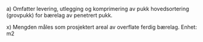 a) Omfatter levering, utlegging og komprimering av pukk hovedsortering (grovpukk) for bærelag av penetrert pukk.

x) Mengden måles som prosjektert areal av overflate ferdig bærelag. Enhet: m2

